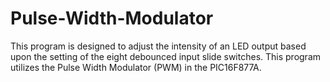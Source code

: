 # Pulse-Width-Modulator
This program is designed to adjust the intensity of an LED output based upon the setting of the eight debounced input slide switches.
This program utilizes the Pulse Width Modulator (PWM) in the PIC16F877A.
